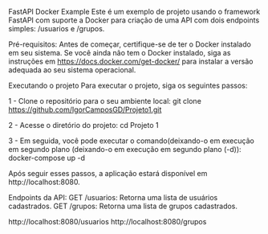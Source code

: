 FastAPI Docker Example
Este é um exemplo de projeto usando o framework FastAPI com suporte a Docker para criação de uma API com dois endpoints simples: /usuarios e /grupos.

Pré-requisitos:
Antes de começar, certifique-se de ter o Docker instalado em seu sistema. Se você ainda não tem o Docker instalado, siga as instruções em https://docs.docker.com/get-docker/ para instalar a versão adequada ao seu sistema operacional.

Executando o projeto
Para executar o projeto, siga os seguintes passos:

1 - Clone o repositório para o seu ambiente local:
git clone https://github.com/IgorCamposGD/Projeto1.git

2 - Acesse o diretório do projeto:
cd Projeto 1

3 - Em seguida, você pode executar o comando(deixando-o em execução em segundo plano (deixando-o em execução em segundo plano (-d)):
docker-compose up -d

Após seguir esses passos, a aplicação estará disponível em http://localhost:8080.

Endpoints da API:
GET /usuarios: Retorna uma lista de usuários cadastrados.
GET /grupos: Retorna uma lista de grupos cadastrados.

http://localhost:8080/usuarios
http://localhost:8080/grupos